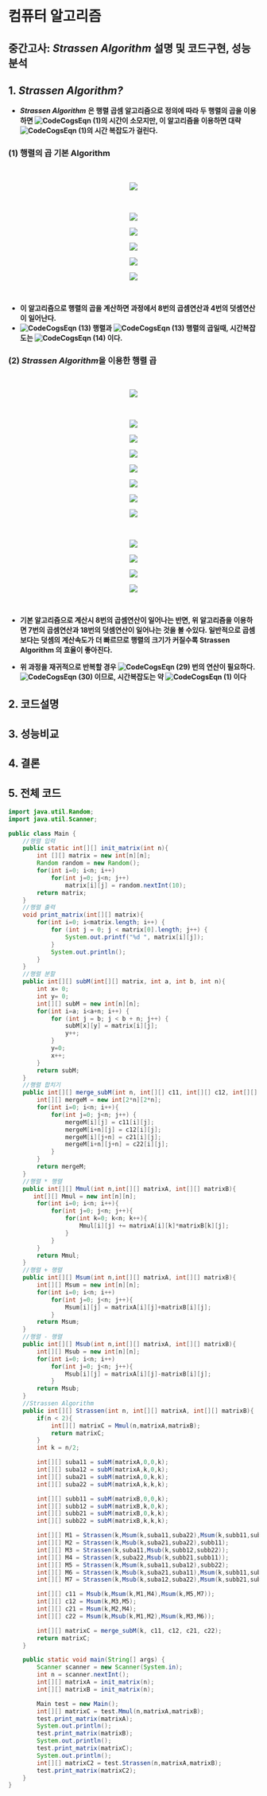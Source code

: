 # 컴퓨터 알고리즘

## 중간고사: *Strassen Algorithm* 설명 및 코드구현, 성능분석

## 1. *Strassen Algorithm?*
- ***Strassen Algorithm*** **은 행렬 곱셈 알고리즘으로 정의에 따라 두 행렬의 곱을 이용하면 ![CodeCogsEqn (1)](https://user-images.githubusercontent.com/82091824/115876342-26957e80-a481-11eb-887c-efc0b27350dd.gif)의 시간이 소모지만, 이 알고리즘을 이용하면 대략 ![CodeCogsEqn (1)](https://user-images.githubusercontent.com/82091824/115876522-62304880-a481-11eb-9ce5-d29a375b6247.gif)의 시간 복잡도가 걸린다.**

### (1) 행렬의 곱 기본 Algorithm         

<br><p align="center"><img src="https://user-images.githubusercontent.com/82091824/115886929-601fb700-a48c-11eb-9b04-113a20819ce2.gif"></p><br>
    
<p align="center"><img src="https://user-images.githubusercontent.com/82091824/115892111-ceb34380-a491-11eb-9c56-925150cd7399.gif"></p>

<p align="center"><img src="https://user-images.githubusercontent.com/82091824/115887747-331fd400-a48d-11eb-9d28-8bce60085689.gif"></p>
   
<p align="center"><img src="https://user-images.githubusercontent.com/82091824/115887891-55195680-a48d-11eb-8970-9c36c787898e.gif"></p>

<p align="center"><img src="https://user-images.githubusercontent.com/82091824/115888071-78440600-a48d-11eb-8d55-032b2ca2db1b.gif"></p>

<p align="center"><img src="https://user-images.githubusercontent.com/82091824/115888168-94e03e00-a48d-11eb-817a-71cf9abc2f7e.gif"></p><br/>

- **이 알고리즘으로 행렬의 곱을 계산하면 과정에서 8번의 곱셈연산과 4번의 덧셈연산이 일어난다.**   
- **![CodeCogsEqn (13)](https://user-images.githubusercontent.com/82091824/115889827-4338b300-a48f-11eb-8131-b8ed38a5dc13.gif) 행렬과 ![CodeCogsEqn (13)](https://user-images.githubusercontent.com/82091824/115889827-4338b300-a48f-11eb-8131-b8ed38a5dc13.gif) 행렬의 곱일때, 시간복잡도는 ![CodeCogsEqn (14)](https://user-images.githubusercontent.com/82091824/115890032-78dd9c00-a48f-11eb-99a7-a3eeebc23c18.gif) 이다.**

### (2) *Strassen Algorithm*을 이용한 행렬 곱    
<br><p align="center"><img src="https://user-images.githubusercontent.com/82091824/115886929-601fb700-a48c-11eb-9b04-113a20819ce2.gif"></p><br/>

<p align="center"><img src="https://user-images.githubusercontent.com/82091824/115897959-fb6a5980-a497-11eb-86d5-4674664b67b6.gif"></p>

<p align="center"><img src="https://user-images.githubusercontent.com/82091824/115897715-afb7b000-a497-11eb-9903-50a956c512b5.gif"></p>

<p align="center"><img src="https://user-images.githubusercontent.com/82091824/115898179-3a001400-a498-11eb-9261-4a9a5a012eff.gif"></p>

<p align="center"><img src="https://user-images.githubusercontent.com/82091824/115898302-5b610000-a498-11eb-97ad-61a59fac8c3b.gif"></p>

<p align="center"><img src="https://user-images.githubusercontent.com/82091824/115898400-7a5f9200-a498-11eb-9ac6-25ecb57dcd80.gif"></p>

<p align="center"><img src="https://user-images.githubusercontent.com/82091824/115898522-9cf1ab00-a498-11eb-8602-676736253971.gif"></p>

<p align="center"><img src="https://user-images.githubusercontent.com/82091824/115898607-b4309880-a498-11eb-9615-557658bed8d9.gif"></p><br>

<p align="center"><img src="https://user-images.githubusercontent.com/82091824/115901707-7f264500-a49c-11eb-8562-7590145405d5.gif"></p>

<p align="center"><img src="https://user-images.githubusercontent.com/82091824/115901882-bd236900-a49c-11eb-8ed6-f477f4270d5c.gif"></p>

<p align="center"><img src="https://user-images.githubusercontent.com/82091824/115901953-d0cecf80-a49c-11eb-8d56-88274e20e995.gif"></p>

<p align="center"><img src="https://user-images.githubusercontent.com/82091824/115902013-e47a3600-a49c-11eb-99cc-56dacfa758db.gif"></p><br/>

- **기본 알고리즘으로 계산시 8번의 곱셈연산이 일어나는 반면, 위 알고리즘을 이용하면 7번의 곱셈연산과 18번의 덧셈연산이 일어나는 것을 볼 수있다. 일반적으로 곱셈보다는 덧셈의 계산속도가 더 빠르므로 행렬의 크기가 커질수록 Strassen Algorithm 의 효율이 좋아진다.**    
   
- **위 과정을 재귀적으로 반복할 경우 ![CodeCogsEqn (29)](https://user-images.githubusercontent.com/82091824/115904518-d548b780-a49f-11eb-8236-ddb0b383eaf6.gif) 번의 연산이 필요하다.  ![CodeCogsEqn (30)](https://user-images.githubusercontent.com/82091824/115904895-4d16e200-a4a0-11eb-875d-1ef0ac6b3504.gif) 이므로, 시간복잡도는 약  ![CodeCogsEqn (1)](https://user-images.githubusercontent.com/82091824/115876522-62304880-a481-11eb-9ce5-d29a375b6247.gif) 이다**

## 2. 코드설명

## 3. 성능비교

## 4. 결론

## 5. 전체 코드
```java
import java.util.Random;
import java.util.Scanner;

public class Main {
    //행렬 입력
    public static int[][] init_matrix(int n){
        int [][] matrix = new int[n][n];
        Random random = new Random();
        for(int i=0; i<n; i++)
            for(int j=0; j<n; j++)
                matrix[i][j] = random.nextInt(10);
        return matrix;
    }
    //행렬 출력
    void print_matrix(int[][] matrix){
        for(int i=0; i<matrix.length; i++) {
            for (int j = 0; j < matrix[0].length; j++) {
                System.out.printf("%d ", matrix[i][j]);
            }
            System.out.println();
        }
    }
    //행렬 분할
    public int[][] subM(int[][] matrix, int a, int b, int n){
        int x= 0;
        int y= 0;
        int[][] subM = new int[n][n];
        for(int i=a; i<a+n; i++) {
            for (int j = b; j < b + n; j++) {
                subM[x][y] = matrix[i][j];
                y++;
            }
            y=0;
            x++;
        }
        return subM;
    }
    //행렬 합치기
    public int[][] merge_subM(int n, int[][] c11, int[][] c12, int[][] c21, int[][] c22){
        int[][] mergeM = new int[2*n][2*n];
        for(int i=0; i<n; i++){
            for(int j=0; j<n; j++) {
                mergeM[i][j] = c11[i][j];
                mergeM[i+n][j] = c12[i][j];
                mergeM[i][j+n] = c21[i][j];
                mergeM[i+n][j+n] = c22[i][j];
            }
        }
        return mergeM;
    }
    //행렬 * 행렬
    public int[][] Mmul(int n,int[][] matrixA, int[][] matrixB){
       int[][] Mmul = new int[n][n];
        for(int i=0; i<n; i++){
            for(int j=0; j<n; j++){
                for(int k=0; k<n; k++){
                    Mmul[i][j] += matrixA[i][k]*matrixB[k][j];
                }
            }
        }
        return Mmul;
    }
    //행렬 + 행렬
    public int[][] Msum(int n,int[][] matrixA, int[][] matrixB){
        int[][] Msum = new int[n][n];
        for(int i=0; i<n; i++)
            for(int j=0; j<n; j++){
                Msum[i][j] = matrixA[i][j]+matrixB[i][j];
            }
        return Msum;
    }
    //행렬 - 행렬
    public int[][] Msub(int n,int[][] matrixA, int[][] matrixB){
        int[][] Msub = new int[n][n];
        for(int i=0; i<n; i++)
            for(int j=0; j<n; j++){
                Msub[i][j] = matrixA[i][j]-matrixB[i][j];
            }
        return Msub;
    }
    //Strassen Algorithm
    public int[][] Strassen(int n, int[][] matrixA, int[][] matrixB){
        if(n < 2){
            int[][] matrixC = Mmul(n,matrixA,matrixB);
            return matrixC;
        }
        int k = n/2;

        int[][] suba11 = subM(matrixA,0,0,k);
        int[][] suba12 = subM(matrixA,k,0,k);
        int[][] suba21 = subM(matrixA,0,k,k);
        int[][] suba22 = subM(matrixA,k,k,k);

        int[][] subb11 = subM(matrixB,0,0,k);
        int[][] subb12 = subM(matrixB,k,0,k);
        int[][] subb21 = subM(matrixB,0,k,k);
        int[][] subb22 = subM(matrixB,k,k,k);

        int[][] M1 = Strassen(k,Msum(k,suba11,suba22),Msum(k,subb11,subb22));
        int[][] M2 = Strassen(k,Msub(k,suba21,suba22),subb11);
        int[][] M3 = Strassen(k,suba11,Msub(k,subb12,subb22));
        int[][] M4 = Strassen(k,suba22,Msub(k,subb21,subb11));
        int[][] M5 = Strassen(k,Msum(k,suba11,suba12),subb22);
        int[][] M6 = Strassen(k,Msub(k,suba21,suba11),Msum(k,subb11,subb12));
        int[][] M7 = Strassen(k,Msub(k,suba12,suba22),Msum(k,subb21,subb22));

        int[][] c11 = Msub(k,Msum(k,M1,M4),Msum(k,M5,M7));
        int[][] c12 = Msum(k,M3,M5);
        int[][] c21 = Msum(k,M2,M4);
        int[][] c22 = Msum(k,Msub(k,M1,M2),Msum(k,M3,M6));

        int[][] matrixC = merge_subM(k, c11, c12, c21, c22);
        return matrixC;
    }

    public static void main(String[] args) {
        Scanner scanner = new Scanner(System.in);
        int n = scanner.nextInt();
        int[][] matrixA = init_matrix(n);
        int[][] matrixB = init_matrix(n);

        Main test = new Main();
        int[][] matrixC = test.Mmul(n,matrixA,matrixB);
        test.print_matrix(matrixA);
        System.out.println();
        test.print_matrix(matrixB);
        System.out.println();
        test.print_matrix(matrixC);
        System.out.println();
        int[][] matrixC2 = test.Strassen(n,matrixA,matrixB);
        test.print_matrix(matrixC2);
    }
}
```
